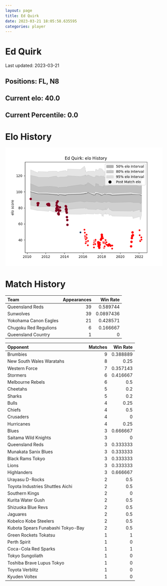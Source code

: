 ```yaml
---  
layout: page  
title: Ed Quirk  
date: 2023-03-21 18:05:58.635595  
categories: player  
---
```

# Ed Quirk


Last updated: 2023-03-21
## Positions: FL, N8

## Current elo: 40.0

## Current Percentile: 0.0

# Elo History


![elo history](history_EdQuirk.png)
# Match History


| Team                  |   Appearances |   Win Rate |
|:----------------------|--------------:|-----------:|
| Queensland Reds       |            39 |  0.589744  |
| Sunwolves             |            39 |  0.0897436 |
| Yokohama Canon Eagles |            21 |  0.428571  |
| Chugoku Red Regulions |             6 |  0.166667  |
| Queensland Country    |             1 |  0         |

| Opponent                          |   Matches |   Win Rate |
|:----------------------------------|----------:|-----------:|
| Brumbies                          |         9 |   0.388889 |
| New South Wales Waratahs          |         8 |   0.25     |
| Western Force                     |         7 |   0.357143 |
| Stormers                          |         6 |   0.416667 |
| Melbourne Rebels                  |         6 |   0.5      |
| Cheetahs                          |         5 |   0.2      |
| Sharks                            |         5 |   0.2      |
| Bulls                             |         4 |   0.25     |
| Chiefs                            |         4 |   0.5      |
| Crusaders                         |         4 |   0        |
| Hurricanes                        |         4 |   0.25     |
| Blues                             |         3 |   0.666667 |
| Saitama Wild Knights              |         3 |   0        |
| Queensland Reds                   |         3 |   0.333333 |
| Munakata Sanix Blues              |         3 |   0.333333 |
| Black Rams Tokyo                  |         3 |   0.333333 |
| Lions                             |         3 |   0.333333 |
| Highlanders                       |         3 |   0.666667 |
| Urayasu D-Rocks                   |         2 |   0.5      |
| Toyota Industries Shuttles Aichi  |         2 |   0.5      |
| Southern Kings                    |         2 |   0        |
| Kurita Water Gush                 |         2 |   0.5      |
| Shizuoka Blue Revs                |         2 |   0.5      |
| Jaguares                          |         2 |   0.5      |
| Kobelco Kobe Steelers             |         2 |   0.5      |
| Kubota Spears Funabashi Tokyo-Bay |         2 |   0.5      |
| Green Rockets Tokatsu             |         1 |   1        |
| Perth Spirit                      |         1 |   0        |
| Coca-Cola Red Sparks              |         1 |   1        |
| Tokyo Sungoliath                  |         1 |   0        |
| Toshiba Brave Lupus Tokyo         |         1 |   0        |
| Toyota Verblitz                   |         1 |   0        |
| Kyuden Voltex                     |         1 |   0        |
